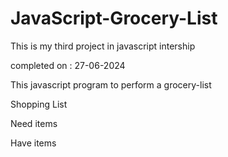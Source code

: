 # JavaScript-Grocery-List
This is my third project in javascript intership

completed on : 27-06-2024

This javascript program to perform a grocery-list

Shopping List

Need items 

Have items
